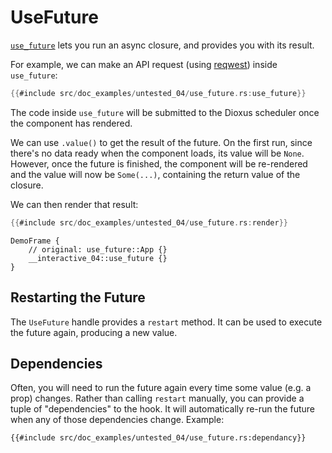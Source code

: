 # UseFuture

[`use_future`](https://docs.rs/dioxus-hooks/latest/dioxus_hooks/fn.use_future.html) lets you run an async closure, and provides you with its result.

For example, we can make an API request (using [reqwest](https://docs.rs/reqwest/latest/reqwest/index.html)) inside `use_future`:

```rust
{{#include src/doc_examples/untested_04/use_future.rs:use_future}}
```

The code inside `use_future` will be submitted to the Dioxus scheduler once the component has rendered.

We can use `.value()` to get the result of the future. On the first run, since there's no data ready when the component loads, its value will be `None`. However, once the future is finished, the component will be re-rendered and the value will now be `Some(...)`, containing the return value of the closure.

We can then render that result:

```rust
{{#include src/doc_examples/untested_04/use_future.rs:render}}
```

```inject-dioxus
DemoFrame {
    // original: use_future::App {}
    __interactive_04::use_future {}
}
```

## Restarting the Future

The `UseFuture` handle provides a `restart` method. It can be used to execute the future again, producing a new value.

## Dependencies

Often, you will need to run the future again every time some value (e.g. a prop) changes. Rather than calling `restart` manually, you can provide a tuple of "dependencies" to the hook. It will automatically re-run the future when any of those dependencies change. Example:

```rust, no_run
{{#include src/doc_examples/untested_04/use_future.rs:dependancy}}
```
